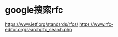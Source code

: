 google搜索rfc
==================================================
https://www.ietf.org/standards/rfcs/
https://www.rfc-editor.org/search/rfc_search.php